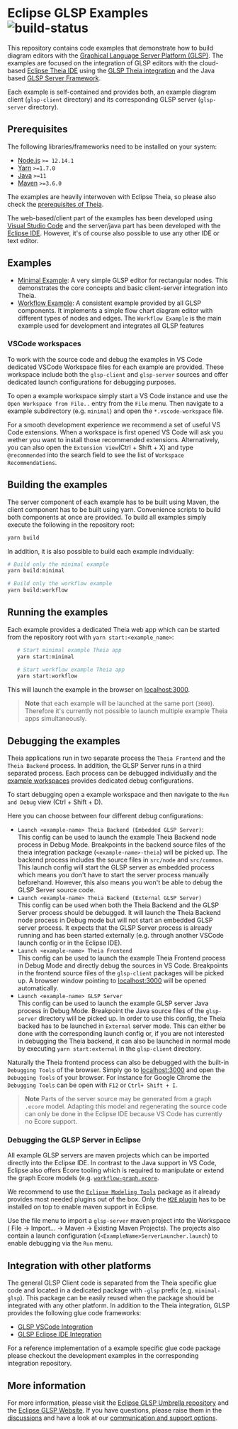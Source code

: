 # Eclipse GLSP Examples ![build-status](https://img.shields.io/jenkins/build?jobUrl=https%3A%2F%2Fci.eclipse.org%2Fglsp%2Fjob%2Feclipse-glsp%2Fjob%2Fglsp-examples%2Fjob%2Fmaster%2F)

This repository contains code examples that demonstrate how to build diagram editors with the [Graphical Language Server Platform (GLSP)](https://github.com/eclipse-glsp/glsp).
The examples are focused on the integration of GLSP editors with the cloud-based [Eclipse Theia IDE](https://github.com/theia-ide/theia) using the [GLSP Theia integration](https://github.com/eclipse-glsp/glsp-theia-integration) and the Java based [GLSP Server Framework](https://github.com/eclipse-glsp/glsp-server).

Each example is self-contained and provides both, an example diagram client (`glsp-client` directory) and its corresponding GLSP server (`glsp-server` directory).

## Prerequisites

The following libraries/frameworks need to be installed on your system:

-   [Node.js](https://nodejs.org/en/) `>= 12.14.1`
-   [Yarn](https://classic.yarnpkg.com/en/docs/install#debian-stable) `>=1.7.0`
-   [Java](https://www.oracle.com/java/technologies/javase-jdk11-downloads.html) `>=11`
-   [Maven](https://maven.apache.org/) `>=3.6.0`

The examples are heavily interwoven with Eclipse Theia, so please also check the [prerequisites of Theia](https://github.com/eclipse-theia/theia/blob/master/doc/Developing.md#prerequisites).

The web-based/client part of the examples has been developed using [Visual Studio Code](https://code.visualstudio.com/) and the server/java part has been developed with the [Eclipse IDE](https://www.eclipse.org/ide/).
However, it's of course also possible to use any other IDE or text editor.

## Examples

-   [Minimal Example](minimal): A very simple GLSP editor for rectangular nodes.
    This demonstrates the core concepts and basic client-server integration into Theia.
-   [Workflow Example](workflow): A consistent example provided by all GLSP components.
    It implements a simple flow chart diagram editor with different types of nodes and edges.
    The `Workflow Example` is the main example used for development and integrates all GLSP features

### VSCode workspaces

To work with the source code and debug the examples in VS Code dedicated VSCode Workspace files for each example are provided.
These workspace include both the `glsp-client` and `glsp-server` sources and offer dedicated launch configurations for debugging purposes.

To open a example workspace simply start a VS Code instance and use the `Open Workspace from File..` entry from the `File` menu.
Then navigate to a example subdirectory (e.g. `minimal`) and open the `*.vscode-workspace` file.

For a smooth development experience we recommend a set of useful VS Code extensions. When a workspace is first opened VS Code will ask you wether you want to install those recommended extensions.
Alternatively, you can also open the `Extension View`(Ctrl + Shift + X) and type `@recommended` into the search field to see the list of `Workspace Recommendations`.

## Building the examples

The server component of each example has to be built using Maven, the client component has to be built using yarn. Convenience scripts to build both components at once are provided.
To build all examples simply execute the following in the repository root:

```bash
yarn build
```

In addition, it is also possible to build each example individually:

```bash
# Build only the minimal example
yarn build:minimal

# Build only the workflow example
yarn build:workflow
```

## Running the examples

Each example provides a dedicated Theia web app which can be started from the repository root with `yarn start:<example_name>`:

```bash
   # Start minimal example Theia app
   yarn start:minimal

   # Start workflow example Theia app
   yarn start:workflow
```

This will launch the example in the browser on [localhost:3000](http://localhost:3000).

> **Note** that each example will be launched at the same port (`3000`).
> Therefore it's currently not possible to launch multiple example Theia apps simultaneously.

## Debugging the examples

Theia applications run in two separate process the `Theia Frontend` and the `Theia Backend` process.
In addition, the GLSP Server runs in a third separated process.
Each process can be debugged individually and the [example workspaces](#vscode-workspaces) provides dedicated debug configurations.

To start debugging open a example workspace and then navigate to the `Run and Debug` view (Ctrl + Shift + D).

Here you can choose between four different debug configurations:

-   `Launch <example-name> Theia Backend (Embedded GLSP Server)`: <br>
    This config can be used to launch the example Theia Backend node process in Debug Mode.
    Breakpoints in the backend source files of the theia integration package (`<example-name>-theia`) will be picked up.
    The backend process includes the source files in `src/node` and `src/common`.
    This launch config will start the GLSP server as embedded process which means you don't have to start the server process manually beforehand.
    However, this also means you won't be able to debug the GLSP Server source code.
-   `Launch <example-name> Theia Backend (External GLSP Server)`<br>
    This config can be used when both the Theia Backend and the GLSP Server process should be debugged.
    It will launch the Theia Backend node process in Debug mode
    but will not start an embedded GLSP server process.
    It expects that the GLSP Server process is already running and has been started externally (e.g. through another VSCode launch config or in the Eclipse IDE).
-   `Launch <example-name> Theia Frontend`<br>
    This config can be used to launch the example Theia Frontend process in Debug Mode and directly debug the sources in VS Code.
    Breakpoints in the frontend source files of the `glsp-client` packages will be picked up. A browser window pointing to [localhost:3000](http://localhost:3000) will be opened automatically.
-   `Launch <example-name> GLSP Server`<br>
    This config can be used to launch the example GLSP server Java process in Debug Mode.
    Breakpoint the Java source files of the `glsp-server` directory will be picked up.
    In order to use this config, the Theia backed has to be launched in `External` server mode.
    This can either be done with the corresponding launch config or, if you are not interested in debugging the Theia backend, it can also be launched in normal mode by executing `yarn start:external` in the `glsp-client` directory.

Naturally the Theia frontend process can also be debugged with the built-in `Debugging Tools` of the browser.
Simply go to [localhost:3000](http://localhost:3000) and open the `Debugging Tools` of your browser.
For instance for Google Chrome the `Debugging Tools` can be open with `F12` or `Ctrl+ Shift + I`.

> **Note** Parts of the server source may be generated from a graph `.ecore` model.
> Adapting this model and regenerating the source code can only be done in the Eclipse IDE because VS Code has currently no Ecore support.

### Debugging the GLSP Server in Eclipse

All example GLSP servers are maven projects which can be imported directly into the Eclipse IDE.
In contrast to the Java support in VS Code, Eclipse also offers Ecore tooling which is required to manipulate or extend the graph Ecore models (e.g. [`workflow-graph.ecore`](workflow/glsp-server/src/main/resources/workflow-graph.ecore).

We recommend to use the [`Eclipse Modeling Tools`](https://www.eclipse.org/downloads/packages/release/2021-12/r/eclipse-modeling-tools) package as it already provides most needed plugins out of the box.
Only the [`M2E` plugin](https://github.com/eclipse-m2e/m2e-core/blob/master/README.md#-installation) has to be installed on top to enable maven support in Eclipse.

Use the file menu to import a `glsp-server` maven project into the Workspace ( File -> Import... -> Maven -> Existing Maven Projects).
The projects also contain a launch configuration (`<ExampleName>ServerLauncher.launch`) to enable debugging via the `Run` menu.

## Integration with other platforms

The general GLSP Client code is separated from the Theia specific glue code and located in a dedicated package with `-glsp` prefix (e.g. `minimal-glsp`).
This package can be easily reused when the package should be integrated with any other platform.
In addition to the Theia integration, GLSP provides the following glue code frameworks:

-   [GLSP VSCode Integration](https://github.com/eclipse-glsp/glsp-vscode-integration)
-   [GLSP Eclipse IDE Integration](https://github.com/eclipse-glsp/glsp-eclipse-integration)

For a reference implementation of a example specific glue code package please checkout the development examples in the corresponding integration repository.

## More information

For more information, please visit the [Eclipse GLSP Umbrella repository](https://github.com/eclipse-glsp/glsp) and the [Eclipse GLSP Website](https://www.eclipse.org/glsp/).
If you have questions, please raise them in the [discussions](https://github.com/eclipse-glsp/glsp/discussions) and have a look at our [communication and support options](https://www.eclipse.org/glsp/contact/).
